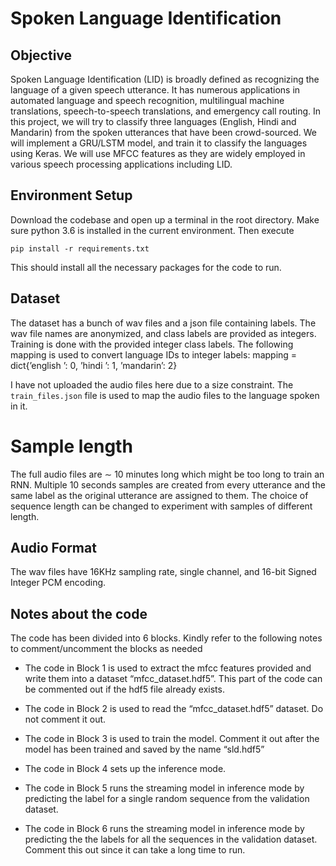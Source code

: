 # Spoken Language Identification

## Objective
Spoken Language Identification (LID) is broadly defined as recognizing the language of a given speech utterance. It has numerous applications in automated language and speech recognition, multilingual machine translations, speech-to-speech translations, and emergency call routing. In this project, we will try to classify three languages (English, Hindi and Mandarin) from the spoken utterances that have been crowd-sourced. We will implement a GRU/LSTM model, and train it to classify the languages using Keras. We will use MFCC features as they are widely employed in various speech processing applications including LID.

## Environment Setup
Download the codebase and open up a terminal in the root directory. Make sure python 3.6 is installed in the current environment. Then execute

    pip install -r requirements.txt

This should install all the necessary packages for the code to run.

## Dataset
The dataset has a bunch of wav files and a json file containing labels. The wav file names are anonymized, and class labels are provided as integers. Training is done with the provided integer class labels. The following mapping is used to convert language IDs to integer labels:
mapping = dict{’english ’: 0, ’hindi ’: 1, ’mandarin’: 2}

I have not uploaded the audio files here due to a size constraint. The `train_files.json` file is used to map the audio files to the language spoken in it.

# Sample length
The full audio files are ∼ 10 minutes long which might be too long to train an RNN. Multiple 10 seconds samples are created from every utterance and the same label as the original utterance are assigned to them. The choice of sequence length can be changed to experiment with samples of different length.

## Audio Format
The wav files have 16KHz sampling rate, single channel, and 16-bit Signed Integer PCM encoding.

## Notes about the code
The code has been divided into 6 blocks. Kindly refer to the following notes to comment/uncomment the blocks as needed

- The code in Block 1 is used to extract the mfcc features provided and write them into a dataset “mfcc_dataset.hdf5”. This part of the code can be commented out if the hdf5 file already exists.

- The code in Block 2 is used to read the “mfcc_dataset.hdf5” dataset. Do not comment it out.

- The code in Block 3 is used to train the model. Comment it out after the model has been trained and saved by the name “sld.hdf5”

- The code in Block 4 sets up the inference mode.

- The code in Block 5 runs the streaming model in inference mode by predicting the label for a single random sequence from the validation dataset.

- The code in Block 6 runs the streaming model in inference mode by predicting the the labels for all the sequences in the validation dataset. Comment this out since it can take a long time to run.
